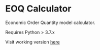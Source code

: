# EOQ Calculator

Economic Order Quantity model calculator.

Requires Python > 3.7.x

Visit working version [here](https://powerful-ocean-42757.herokuapp.com/)

